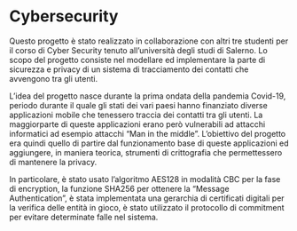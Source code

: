 # Cybersecurity

Questo progetto è stato realizzato in collaborazione con altri tre studenti per il corso di Cyber Security tenuto all’università degli studi di Salerno. Lo scopo del progetto consiste nel modellare ed implementare la parte di sicurezza e privacy di un sistema di tracciamento dei contatti che avvengono tra gli utenti. 

L’idea del progetto nasce durante la prima ondata della pandemia Covid-19, periodo durante il quale gli stati dei vari paesi hanno finanziato diverse applicazioni mobile che tenessero traccia dei contatti tra gli utenti. La maggiorparte di queste applicazioni erano però vulnerabili ad attacchi informatici ad esempio attacchi “Man in the middle”.
L’obiettivo del progetto era quindi quello di partire dal funzionamento base di queste applicazioni ed aggiungere, in maniera teorica, strumenti di crittografia che permettessero di mantenere la privacy. 

In particolare, è stato usato l’algoritmo AES128 in modalità CBC per la fase di encryption, la funzione SHA256 per ottenere la “Message Authentication”, è stata implementata una gerarchia di certificati digitali per la verifica delle entità in gioco, è stato utilizzato il protocollo di commitment per evitare determinate falle nel sistema.
